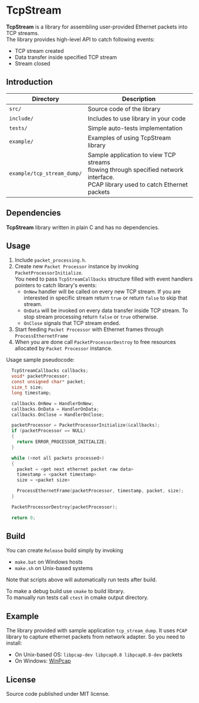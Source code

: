 # TcpStream

**TcpStream** is a library for assembling user-provided Ethernet packets into TCP streams.  
The library provides high-level API to catch following events:

* TCP stream created
* Data transfer inside specified TCP stream 
* Stream closed

## Introduction

| Directory                  | Description                               |
|----------------------------|-------------------------------------------|
| `src/`                     | Source code of the library                |
| `include/`                 | Includes to use library in your code      |
| `tests/`                   | Simple auto-tests implementation          |
| `example/`                 | Examples of using TcpStream library       |
| `example/tcp_stream_dump/` | Sample application to view TCP streams<br> flowing through specified network interface.<br>PCAP library used to catch Ethernet packets |

## Dependencies

**TcpStream** library written in plain C and has no dependencies.

## Usage

1. Include `packet_processing.h`.
2. Create new `Packet Processor` instance by invoking `PacketProcessorInitialize`.  
You need to pass `TcpStreamCallbacks` structure filled with event handlers pointers to catch library's events:
    * `OnNew` handler will be called on every new TCP stream. If you are interested in specific stream return `true` or return `false` to skip that stream.
    * `OnData` will be invoked on every data transfer inside TCP stream. To stop stream processing return `false` or `true` otherwise.
    * `OnClose` signals that TCP stream ended.
3. Start feeding `Packet Processor` with Ethernet frames through `ProcessEthernetFrame`
4. When you are done call `PacketProcessorDestroy` to free resources allocated by `Packet Processor` instance.

Usage sample pseudocode:

```c
  TcpStreamCallbacks callbacks;
  void* packetProcessor;
  const unsigned char* packet;
  size_t size;
  long timestamp;

  callbacks.OnNew = HandlerOnNew;
  callbacks.OnData = HandlerOnData;
  callbacks.OnClose = HandlerOnClose;

  packetProcessor = PacketProcessorInitialize(&callbacks);
  if (packetProcessor == NULL)
  {
    return ERROR_PROCESSOR_INITIALIZE;
  }

  while (<not all packets processed>)
  {
    packet = <get next ethernet packet raw data>
    timestamp = <packet timestamp>
    size = <packet size>

    ProcessEthernetFrame(packetProcessor, timestamp, packet, size);
  }

  PacketProcessorDestroy(packetProcessor);

  return 0;
```

## Build

You can create `Release` build simply by invoking
* `make.bat` on Windows hosts
* `make.sh` on Unix-based systems

Note that scripts above will automatically run tests after build.

To make a debug build use `cmake` to build library.  
To manually run tests call `ctest` in cmake output directory.

## Example

The library provided with sample application `tcp_stream_dump`. It uses `PCAP` library to capture ethernet packets from network adapter.
So you need to install:
* On Unix-based OS: `libpcap-dev libpcap0.8 libpcap0.8-dev` packets
* On Windows: [WinPcap](https://www.winpcap.org/install/default.htm)

## License

Source code published under MIT license.